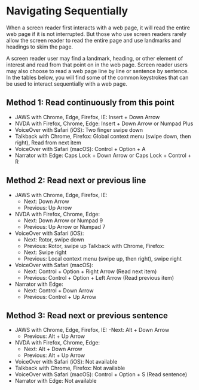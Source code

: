 # Navigating Sequentially

When a screen reader first interacts with a web page, it will read the entire web page if it is not interrupted. But those who use screen readers rarely allow the screen reader to read the entire page and use landmarks and headings to skim the page.

A screen reader user may find a landmark, heading, or other element of interest and read from that point on in the web page. Screen reader users may also choose to read a web page line by line or sentence by sentence. In the tables below, you will find some of the common keystrokes that can be used to interact sequentially with a web page.

## Method 1: Read continuously from this point

- JAWS with Chrome, Edge, Firefox, IE: Insert + Down Arrow
- NVDA with Firefox, Chrome, Edge: Insert + Down Arrow or Numpad Plus
- VoiceOver with Safari (iOS): Two finger swipe down
- Talkback with Chrome, Firefox: Global context menu (swipe down, then right), Read from next item
- VoiceOver with Safari (macOS): Control + Option + A
- Narrator with Edge: Caps Lock + Down Arrow or Caps Lock + Control + R

## Method 2: Read next or previous line

- JAWS with Chrome, Edge, Firefox, IE:
  - Next: Down Arrow
  - Previous: Up Arrow
- NVDA with Firefox, Chrome, Edge:
  - Next: Down Arrow or Numpad 9
  - Previous: Up Arrow or Numpad 7
- VoiceOver with Safari (iOS):
  - Next: Rotor, swipe down
  - Previous: Rotor, swipe up
    Talkback with Chrome, Firefox:
  - Next: Swipe right
  - Previous: Local context menu (swipe up, then right), swipe right
- VoiceOver with Safari (macOS):
  - Next: Control + Option + Right Arrow (Read next item)
  - Previous: Control + Option + Left Arrow (Read previous item)
- Narrator with Edge:
  - Next: Control + Down Arrow
  - Previous: Control + Up Arrow

## Method 3: Read next or previous sentence

- JAWS with Chrome, Edge, Firefox, IE:
  -Next: Alt + Down Arrow
  - Previous: Alt + Up Arrow
- NVDA with Firefox, Chrome, Edge:
  - Next: Alt + Down Arrow
  - Previous: Alt + Up Arrow
- VoiceOver with Safari (iOS): Not available
- Talkback with Chrome, Firefox: Not available
- VoiceOver with Safari (macOS): Control + Option + S (Read sentence)
- Narrator with Edge: Not available

